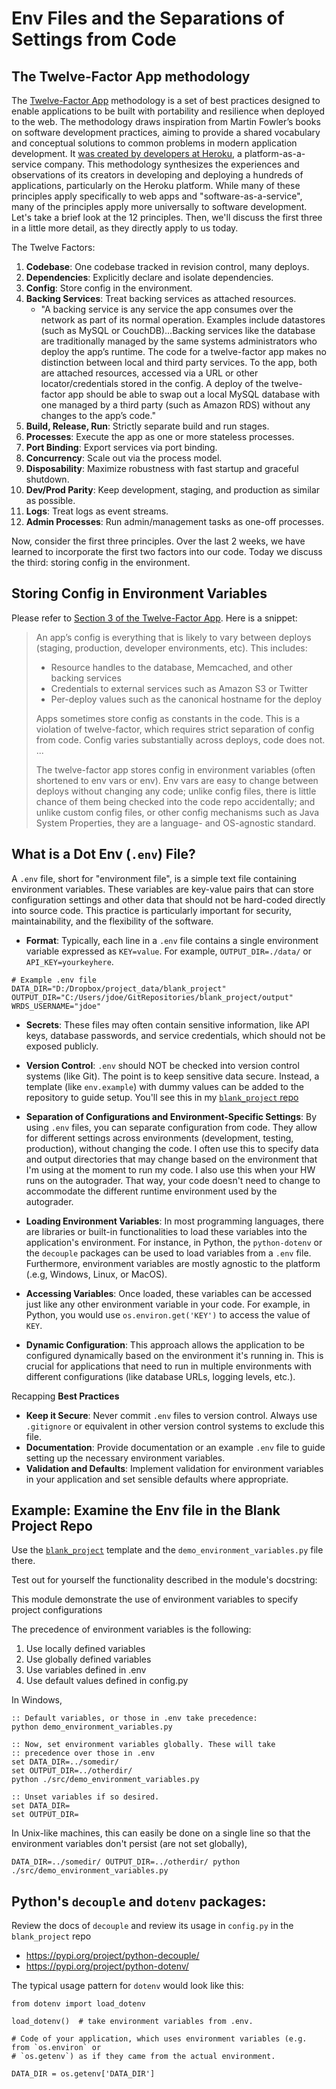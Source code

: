 # Env Files and the Separations of Settings from Code

## The Twelve-Factor App methodology

The [Twelve-Factor App](https://12factor.net/) methodology is a set of best practices designed to enable applications to be built with portability and resilience when deployed to the web. The methodology draws inspiration from Martin Fowler’s books on software development practices, aiming to provide a shared vocabulary and conceptual solutions to common problems in modern application development. It [was created by developers at Heroku](https://en.wikipedia.org/wiki/Twelve-Factor_App_methodology), a platform-as-a-service company. This methodology synthesizes the experiences and observations of its creators in developing and deploying a hundreds of applications, particularly on the Heroku platform. While many of these principles apply specifically to web apps and "software-as-a-service", many of the principles apply more universally to software development. Let's take a brief look at the 12 principles. Then, we'll discuss the first three in a little more detail, as they directly apply to us today.

The Twelve Factors:
1. **Codebase**: One codebase tracked in revision control, many deploys.
2. **Dependencies**: Explicitly declare and isolate dependencies.
3. **Config**: Store config in the environment.
4. **Backing Services**: Treat backing services as attached resources.
    - "A backing service is any service the app consumes over the network as part of its normal operation. Examples include datastores (such as MySQL or CouchDB)...Backing services like the database are traditionally managed by the same systems administrators who deploy the app’s runtime. The code for a twelve-factor app makes no distinction between local and third party services. To the app, both are attached resources, accessed via a URL or other locator/credentials stored in the config. A deploy of the twelve-factor app should be able to swap out a local MySQL database with one managed by a third party (such as Amazon RDS) without any changes to the app’s code."
5. **Build, Release, Run**: Strictly separate build and run stages.
6. **Processes**: Execute the app as one or more stateless processes.
7. **Port Binding**: Export services via port binding.
8. **Concurrency**: Scale out via the process model.
9. **Disposability**: Maximize robustness with fast startup and graceful shutdown.
10. **Dev/Prod Parity**: Keep development, staging, and production as similar as possible.
11. **Logs**: Treat logs as event streams.
12. **Admin Processes**: Run admin/management tasks as one-off processes.

Now, consider the first three principles. Over the last 2 weeks, we have learned to incorporate the first two factors into our code. Today we discuss the third: storing config in the environment.

## Storing Config in Environment Variables

Please refer to [Section 3 of the Twelve-Factor App](https://12factor.net/config). Here is a snippet:

> An app’s config is everything that is likely to vary between deploys (staging, production, developer environments, etc). This includes:
> 
> - Resource handles to the database, Memcached, and other backing services
> - Credentials to external services such as Amazon S3 or Twitter
> - Per-deploy values such as the canonical hostname for the deploy
>
> Apps sometimes store config as constants in the code. This is a violation of twelve-factor, which requires strict separation of config from code. Config varies substantially across deploys, code does not.
> ...
> 
> The twelve-factor app stores config in environment variables (often shortened to env vars or env). Env vars are easy to change between deploys without changing any code; unlike config files, there is little chance of them being checked into the code repo accidentally; and unlike custom config files, or other config mechanisms such as Java System Properties, they are a language- and OS-agnostic standard.

## What is a Dot Env (`.env`) File?

A `.env` file, short for "environment file", is a simple text file containing environment variables. These variables are key-value pairs that can store configuration settings and other data that should not be hard-coded directly into source code. This practice is particularly important for security, maintainability, and the flexibility of the software.

 - **Format**: Typically, each line in a `.env` file contains a single environment variable expressed as `KEY=value`. For example, `OUTPUT_DIR=./data/` or `API_KEY=yourkeyhere`.

```
# Example .env file
DATA_DIR="D:/Dropbox/project_data/blank_project"
OUTPUT_DIR="C:/Users/jdoe/GitRepositories/blank_project/output"
WRDS_USERNAME="jdoe"
```

- **Secrets**: These files may often  contain sensitive information, like API keys, database passwords, and service credentials, which should not be exposed publicly.
- **Version Control**: `.env` should NOT be checked into version control systems (like Git). The point is to keep sensitive data secure. Instead, a template (like `env.example`) with dummy values can be added to the repository to guide setup. You'll see this in my [`blank_project` repo](https://github.com/jmbejara/blank_project)
- **Separation of Configurations and Environment-Specific Settings**: By using `.env` files, you can separate configuration from code. They allow for different settings across environments (development, testing, production), without changing the code. I often use this to specify data and output directories that may change based on the environment that I'm using at the moment to run my code. I also use this when your HW runs on the autograder. That way, your code doesn't need to change to accommodate the different runtime environment used by the autograder.
- **Loading Environment Variables**: In most programming languages, there are libraries or built-in functionalities to load these variables into the application's environment. For instance, in Python, the `python-dotenv` or the `decouple` packages can be used to load variables from a `.env` file. Furthermore, environment variables are mostly agnostic to the platform (.e.g, Windows, Linux, or MacOS).

- **Accessing Variables**: Once loaded, these variables can be accessed just like any other environment variable in your code. For example, in Python, you would use `os.environ.get('KEY')` to access the value of `KEY`.

- **Dynamic Configuration**: This approach allows the application to be configured dynamically based on the environment it's running in. This is crucial for applications that need to run in multiple environments with different configurations (like database URLs, logging levels, etc.).

Recapping **Best Practices**

- **Keep it Secure**: Never commit `.env` files to version control. Always use `.gitignore` or equivalent in other version control systems to exclude this file.  
- **Documentation**: Provide documentation or an example `.env` file to guide setting up the necessary environment variables.
- **Validation and Defaults**: Implement validation for environment variables in your application and set sensible defaults where appropriate.

## Example: Examine the Env file in the Blank Project Repo

Use the [`blank_project`](https://github.com/jmbejara/blank_project) template and the `demo_environment_variables.py` file there.

Test out for yourself the functionality described in the module's docstring:

This module demonstrate the use of environment variables to specify
project configurations

The precedence of environment variables is the following:
  1. Use locally defined variables
  2. Use globally defined variables
  3. Use variables defined in .env
  4. Use default values defined in config.py

In Windows,
```
:: Default variables, or those in .env take precedence:
python demo_environment_variables.py

:: Now, set environment variables globally. These will take
:: precedence over those in .env
set DATA_DIR=../somedir/
set OUTPUT_DIR=../otherdir/
python ./src/demo_environment_variables.py

:: Unset variables if so desired. 
set DATA_DIR=
set OUTPUT_DIR=
```

In Unix-like machines, this can easily be done on a single line so
that the environment variables don't persist (are not set globally),
```
DATA_DIR=../somedir/ OUTPUT_DIR=../otherdir/ python ./src/demo_environment_variables.py
```

## Python's `decouple` and `dotenv` packages:

Review the docs of `decouple` and review its usage in `config.py` in the `blank_project` repo

 - https://pypi.org/project/python-decouple/
 - https://pypi.org/project/python-dotenv/

The typical usage pattern for `dotenv` would look like this:
```
from dotenv import load_dotenv

load_dotenv()  # take environment variables from .env.

# Code of your application, which uses environment variables (e.g. from `os.environ` or
# `os.getenv`) as if they came from the actual environment.

DATA_DIR = os.getenv['DATA_DIR']
```